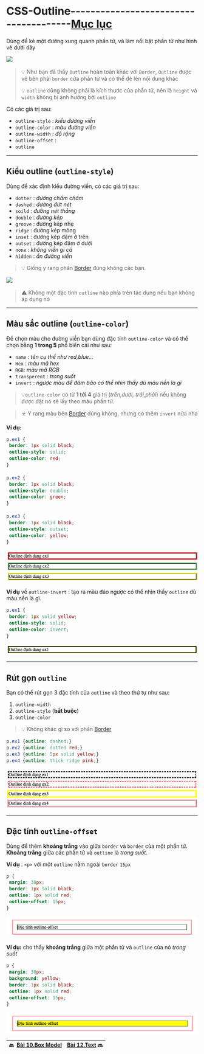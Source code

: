 # CSS-Outline--------------------------------------[Mục lục](https://github.com/Zenfection/CSS)

Dùng để kẻ một đường xung quanh phần tử, và làm nổi bật phần tử như hình vẽ dưới đây

![](https://st.quantrimang.com/photos/image/2018/06/22/css-outline.jpg)

> 💡 Như bạn đã thấy `Outline` hoàn toàn khác với `Border`, `Outline` được vẽ bên phải `border` cửa phần tử và có thể đè lên nội dung khác
> 
> 💡 `outline` cũng không phải là kích thước của phần tử, nên là `height` và `width` không bị ảnh hưởng bởi `outline`

Có các giá trị sau:

- `outline-style` : *kiểu đường viền*
- `outline-color` : *màu đường viền* 
- `outline-width` : *độ rộng*
- `outline-offset` : 
- `outline`

---

## Kiểu outline (`outline-style`)

Dùng để xác định kiểu đường viền, có các giá trị sau:

- `dotter` : *đường chấm chấm*
- `dashed` : *đường đứt nét*
- `soild` : *đường nét thẳng*
- `double` : *đường kép*
- `groove` : đường kép nhẹ
- `ridge` : đường kép mỏng
- `inset` : đường kép đậm ở trên
- `outset` : đường kép đậm ở dưới
- `none` : *không viền gì cả*
- `hidden` : *ẩn đường viền*

> 💡 Giống y rang phần [Border](https://github.com/Zenfection/CSS/blob/master/BasicCSS/6.Border.md) đúng không các bạn.

![](https://st.quantrimang.com/photos/image/2018/06/22/css-outline-example.jpg)

> ⚠️ Không một đặc tính `outline` nào phía trên tác dụng nếu bạn không áp dụng nó

---

## Màu sắc outline (`outline-color`)

Để chọn màu cho đường viền bạn dùng đặc tính `outline-color` và có thể chọn bằng **1 trong 5** phổ biến cái như sau:

- `name` : *tên cụ thể như red,blue...*
- `Hex` : *màu mã hex*
- `RGB`: *màu mã RGB*
- `transperent` : *trong suốt*
- `invert` : *ngược màu để đảm bảo có thể nhìn thấy dù màu nền là gì*

> 💡`outline-color` có từ **1 tới 4** giá trị (*trên,dưới, trái,phải*) nếu không được đặt nó sẽ lấy theo màu phần tử.

> ☣️ Y rang màu bên [Border](https://github.com/Zenfection/CSS/blob/master/BasicCSS/6.Border.md) đúng không, nhưng có thêm `invert` nữa nha

**Ví dụ:**

```css
p.ex1 {
 border: 1px solid black;
 outline-style: solid;
 outline-color: red;
}

p.ex2 {
 border: 1px solid black;
 outline-style: double;
 outline-color: green;
}

p.ex3 {
 border: 1px solid black;
 outline-style: outset;
 outline-color: yellow;
}
```

![Ảnh chụp Màn hình 2021-01-07 lúc 10.44.18.png](https://raw.githubusercontent.com/Zenfection/Image/master/2021/01/07-10-44-24-A%CC%89nh%20chu%CC%A3p%20Ma%CC%80n%20hi%CC%80nh%202021-01-07%20lu%CC%81c%2010.44.18.png)

**Ví dụ** về `outline-invert` : tạo ra màu đảo ngược có thể nhìn thấy `outline` dù màu nền là gì.

```css
p.ex1 {
 border: 1px solid yellow;
 outline-style: solid;
 outline-color: invert;
}
```

![Ảnh chụp Màn hình 2021-01-07 lúc 10.45.47.png](https://raw.githubusercontent.com/Zenfection/Image/master/2021/01/07-10-45-54-A%CC%89nh%20chu%CC%A3p%20Ma%CC%80n%20hi%CC%80nh%202021-01-07%20lu%CC%81c%2010.45.47.png)

---

## Rút gọn `outline`

Bạn có thể rút gọn 3 đặc tính của `outline` và theo thứ tự như sau:

1. `outline-width`
2. `outline-style` (**bắt buộc**)
3. `outline-color`

> 💡 Không khác gì so với phần [Border](https://github.com/Zenfection/CSS/blob/master/BasicCSS/6.Border.md)

```css
p.ex1 {outline: dashed;}
p.ex2 {outline: dotted red;}
p.ex3 {outline: 5px solid yellow;}
p.ex4 {outline: thick ridge pink;}
```

![Ảnh chụp Màn hình 2021-01-07 lúc 11.28.04.png](https://raw.githubusercontent.com/Zenfection/Image/master/2021/01/07-11-28-09-A%CC%89nh%20chu%CC%A3p%20Ma%CC%80n%20hi%CC%80nh%202021-01-07%20lu%CC%81c%2011.28.04.png)

---

## Đặc tính `outline-offset`

Dùng để thêm **khoảng trắng** vào giữa `border` và `border` của một phần tử. **Khoảng trắng** giữa các phần tử và `outline` là *trong suốt*.

**Ví dụ** : `<p>` với một `outline` nằm ngoài `border` `15px`

```css
p {
 margin: 30px;
 border: 1px solid black;
 outline: 1px solid red;
 outline-offset: 15px;
}
```

![Ảnh chụp Màn hình 2021-01-07 lúc 11.30.49.png](https://raw.githubusercontent.com/Zenfection/Image/master/2021/01/07-11-30-59-A%CC%89nh%20chu%CC%A3p%20Ma%CC%80n%20hi%CC%80nh%202021-01-07%20lu%CC%81c%2011.30.49.png)

**Ví dụ:** cho thấy **khoảng trắng** giữa một phần tử và `outline` của nó *trong suốt*

```css
p {
 margin: 30px;
 background: yellow;
 border: 1px solid black;
 outline: 1px solid red;
 outline-offset: 15px;
}
```

![Ảnh chụp Màn hình 2021-01-07 lúc 11.32.25.png](https://raw.githubusercontent.com/Zenfection/Image/master/2021/01/07-11-32-34-A%CC%89nh%20chu%CC%A3p%20Ma%CC%80n%20hi%CC%80nh%202021-01-07%20lu%CC%81c%2011.32.25.png)

| 🔙  [Bài 10.Box Model](https://github.com/Zenfection/CSS/blob/master/BasicCSS/10.Box%20Model.md) | [Bài 12.Text](https://github.com/Zenfection/CSS/blob/master/BasicCSS/12.Text.md) 🔜 |
| ------------------------------------------------------------------------------------------------ | ----------------------------------------------------------------------------------- |
